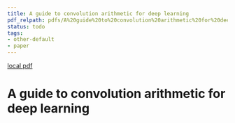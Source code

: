 ```yaml
---
title: A guide to convolution arithmetic for deep learning
pdf_relpath: pdfs/A%20guide%20to%20convolution%20arithmetic%20for%20deep%20learning.pdf
status: todo
tags:
- other-default
- paper
---
```


[local pdf](../../../pdfs/A%20guide%20to%20convolution%20arithmetic%20for%20deep%20learning.pdf)

# A guide to convolution arithmetic for deep learning

